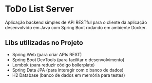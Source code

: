 # ToDo List Server
Aplicação backend simples de API RESTful para o cliente da aplicação desenvolvido em Java com Spring Boot rodando em ambiente Docker.

## Libs utilizadas no Projeto
- Spring Web (para criar APIs REST)
- Spring Boot DevTools (para facilitar o desenvolvimento)
- Lombok (para reduzir código boilerplate)
- Spring Data JPA (para interagir com o banco de dados)
- H2 Database (banco de dados em memória para testes)
